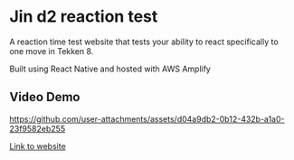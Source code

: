 # Jin d2 reaction test

A reaction time test website that tests your ability to react specifically to one move in Tekken 8.

Built using React Native and hosted with AWS Amplify

## Video Demo
https://github.com/user-attachments/assets/d04a9db2-0b12-432b-a1a0-23f9582eb255

[Link to website](https://down2react.com) 
